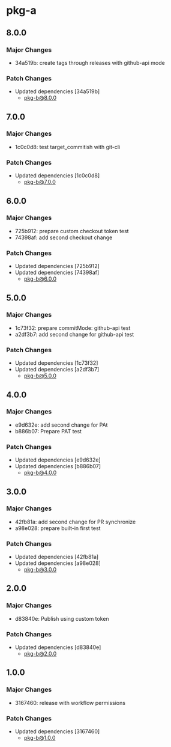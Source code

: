 # pkg-a

## 8.0.0

### Major Changes

- 34a519b: create tags through releases with github-api mode

### Patch Changes

- Updated dependencies [34a519b]
  - pkg-b@8.0.0

## 7.0.0

### Major Changes

- 1c0c0d8: test target_commitish with git-cli

### Patch Changes

- Updated dependencies [1c0c0d8]
  - pkg-b@7.0.0

## 6.0.0

### Major Changes

- 725b912: prepare custom checkout token test
- 74398af: add second checkout change

### Patch Changes

- Updated dependencies [725b912]
- Updated dependencies [74398af]
  - pkg-b@6.0.0

## 5.0.0

### Major Changes

- 1c73f32: prepare commitMode: github-api test
- a2df3b7: add second change for github-api test

### Patch Changes

- Updated dependencies [1c73f32]
- Updated dependencies [a2df3b7]
  - pkg-b@5.0.0

## 4.0.0

### Major Changes

- e9d632e: add second change for PAt
- b886b07: Prepare PAT test

### Patch Changes

- Updated dependencies [e9d632e]
- Updated dependencies [b886b07]
  - pkg-b@4.0.0

## 3.0.0

### Major Changes

- 42fb81a: add second change for PR synchronize
- a98e028: prepare built-in first test

### Patch Changes

- Updated dependencies [42fb81a]
- Updated dependencies [a98e028]
  - pkg-b@3.0.0

## 2.0.0

### Major Changes

- d83840e: Publish using custom token

### Patch Changes

- Updated dependencies [d83840e]
  - pkg-b@2.0.0

## 1.0.0

### Major Changes

- 3167460: release with workflow permissions

### Patch Changes

- Updated dependencies [3167460]
  - pkg-b@1.0.0
